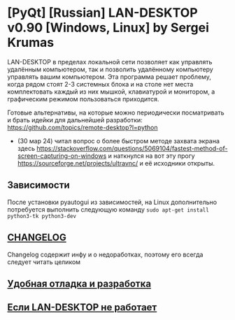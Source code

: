 
# [PyQt] [Russian] LAN-DESKTOP v0.90 [Windows, Linux] by Sergei Krumas

LAN-DESKTOP в пределах локальной сети позволяет как управлять удалённым компьютером, так и позволить удалённому компьютеру управлять вашим компьютером. Эта программа решает проблему, когда рядом стоят 2-3 системных блока и на столе нет места комплектовать каждый из них мышкой, клавиатурой и монитором, а графическим режимом пользоваться приходится.

Готовые альтернативы, на которые можно периодически посматривать и брать идейки для дальнейшей разработки: https://github.com/topics/remote-desktop?l=python

- (30 мар 24) читал вопрос о более быстром методе захвата экрана здесь https://stackoverflow.com/questions/5069104/fastest-method-of-screen-capturing-on-windows и наткнулся на вот эту прогу https://sourceforge.net/projects/ultravnc/ и её исходники открыты.


## Зависимости
После установки pyautogui из зависимостей, на Linux дополнительно потребуется выполнить следующую команду `sudo apt-get install python3-tk python3-dev`


## [CHANGELOG](CHANGELOG.md)
Changelog содержит инфу и о недоработках, поэтому его всегда следует читать целиком

## [Удобная отладка и разработка](DEBUG_UX.md)

## [Если LAN-DESKTOP не работает](TROUBLESHOOTING.md)
